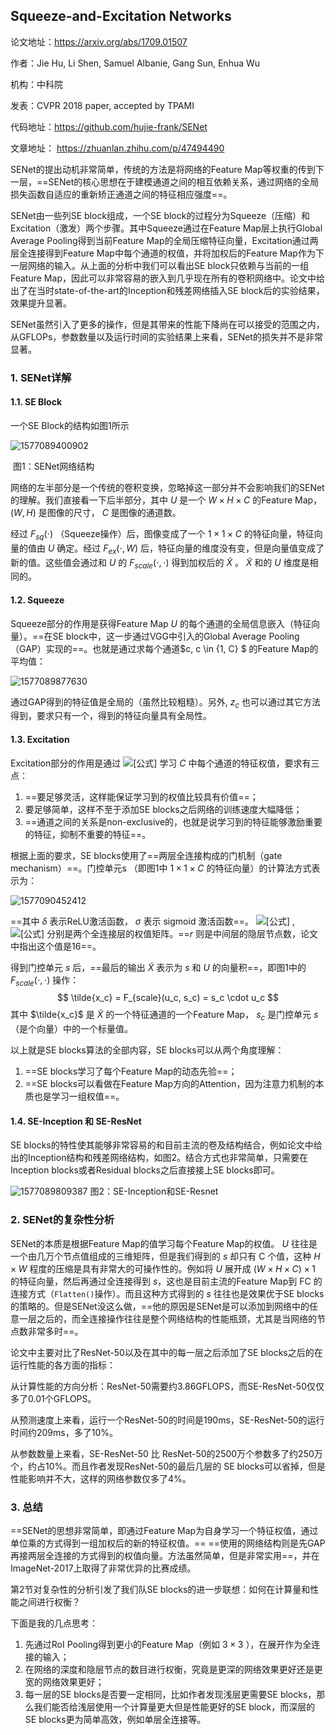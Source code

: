 ## Squeeze-and-Excitation Networks

论文地址：https://arxiv.org/abs/1709.01507

作者：Jie Hu, Li Shen, Samuel Albanie, Gang Sun, Enhua Wu

机构：中科院

发表：CVPR 2018 paper, accepted by TPAMI

代码地址：https://github.com/hujie-frank/SENet

文章地址： https://zhuanlan.zhihu.com/p/47494490



SENet的提出动机非常简单，传统的方法是将网络的Feature Map等权重的传到下一层，==SENet的核心思想在于建模通道之间的相互依赖关系，通过网络的全局损失函数自适应的重新矫正通道之间的特征相应强度==。

SENet由一些列SE block组成，一个SE block的过程分为Squeeze（压缩）和Excitation（激发）两个步骤。其中Squeeze通过在Feature Map层上执行Global Average Pooling得到当前Feature Map的全局压缩特征向量，Excitation通过两层全连接得到Feature Map中每个通道的权值，并将加权后的Feature Map作为下一层网络的输入。从上面的分析中我们可以看出SE block只依赖与当前的一组Feature Map，因此可以非常容易的嵌入到几乎现在所有的卷积网络中。论文中给出了在当时state-of-the-art的Inception和残差网络插入SE block后的实验结果，效果提升显著。

SENet虽然引入了更多的操作，但是其带来的性能下降尚在可以接受的范围之内，从GFLOPs，参数数量以及运行时间的实验结果上来看，SENet的损失并不是非常显著。

### 1. SENet详解

#### 1.1. SE Block

一个SE Block的结构如图1所示

![1577089400902](D:\Notes\raw_images\1577089400902.png)

​																		图1：SENet网络结构

网络的左半部分是一个传统的卷积变换，忽略掉这一部分并不会影响我们的SENet的理解。我们直接看一下后半部分，其中 $U$ 是一个 $W\times H \times C$ 的Feature Map， $(W , H)$  是图像的尺寸， $C$ 是图像的通道数。

经过 $F_{sq}(\cdot)$ （Squeeze操作）后，图像变成了一个 $1\times 1 \times C$ 的特征向量，特征向量的值由 $U$ 确定。经过  $F_{ex}(\cdot, W)$ 后，特征向量的维度没有变，但是向量值变成了新的值。这些值会通过和  $U$ 的 $F_{scale}(\cdot,\cdot )$ 得到加权后的 $\tilde{X}$ 。 $\tilde{X}$ 和的 $U$ 维度是相同的。

#### 1.2. Squeeze

Squeeze部分的作用是获得Feature Map $U$ 的每个通道的全局信息嵌入（特征向量）。==在SE block中，这一步通过VGG中引入的Global Average Pooling（GAP）实现的==。也就是通过求每个通道$c, c \in {1, C} $ 的Feature Map的平均值：

![1577089877630](D:\Notes\raw_images\1577089877630.png)

通过GAP得到的特征值是全局的（虽然比较粗糙）。另外, $z_c$ 也可以通过其它方法得到，要求只有一个，得到的特征向量具有全局性。

#### 1.3. Excitation

Excitation部分的作用是通过 ![[公式]](https://www.zhihu.com/equation?tex=z_c) 学习 $C$ 中每个通道的特征权值，要求有三点：

1. ==要足够灵活，这样能保证学习到的权值比较具有价值==；
2. 要足够简单，这样不至于添加SE blocks之后网络的训练速度大幅降低；
3. ==通道之间的关系是non-exclusive的，也就是说学习到的特征能够激励重要的特征，抑制不重要的特征==。

根据上面的要求，SE blocks使用了==两层全连接构成的门机制（gate mechanism）==。门控单元s （即图1中 $1\times 1 \times C$ 的特征向量）的计算法方式表示为：

![1577090452412](D:\Notes\raw_images\1577090452412.png)

==其中 $\delta$ 表示ReLU激活函数， $\sigma$  表示 sigmoid 激活函数==。 ![[公式]](https://www.zhihu.com/equation?tex=%5Cmathbf%7BW%7D_1+%5Cin+%5Cmathbb%7BR%7D%5E%7B%5Cfrac%7BC%7D%7Br%7D%5Ctimes+C%7D) , ![[公式]](https://www.zhihu.com/equation?tex=%5Cmathbf%7BW%7D_2+%5Cin+%5Cmathbb%7BR%7D%5E%7BC%5Ctimes%5Cfrac%7BC%7D%7Br%7D%7D) 分别是两个全连接层的权值矩阵。==$r$  则是中间层的隐层节点数，论文中指出这个值是16==。

得到门控单元  $s$  后，==最后的输出  $\tilde{X}$ 表示为  $s$  和 $U$ 的向量积==，即图1中的  $F_{scale}(\cdot,\cdot )$  操作：
$$
\tilde{x_c} = F_{scale}(u_c, s_c) = s_c \cdot u_c
$$
其中 $\tilde{x_c}$ 是 $\tilde{X}$ 的一个特征通道的一个Feature Map，  $s_c$  是门控单元  $s$  （是个向量）中的一个标量值。

以上就是SE blocks算法的全部内容，SE blocks可以从两个角度理解：

1. ==SE blocks学习了每个Feature Map的动态先验==；
2. ==SE blocks可以看做在Feature Map方向的Attention，因为注意力机制的本质也是学习一组权值==。

#### 1.4. SE-Inception 和 SE-ResNet

SE blocks的特性使其能够非常容易的和目前主流的卷及结构结合，例如论文中给出的Inception结构和残差网络结构，如图2。结合方式也非常简单，只需要在Inception blocks或者Residual blocks之后直接接上SE blocks即可。

![1577089809387](D:\Notes\raw_images\1577089809387.png)																			图2：SE-Inception和SE-Resnet

### 2. SENet的复杂性分析

SENet的本质是根据Feature Map的值学习每个Feature Map的权值。 $U$  往往是一个由几万个节点值组成的三维矩阵，但是我们得到的 $s$ 却只有 C 个值，这种 $H \times W$ 程度的压缩是具有非常大的可操作性的。例如将 $U$ 展开成 $(W \times H \times C) \times 1$  的特征向量，然后再通过全连接得到 $s$，这也是目前主流的Feature Map到 FC 的连接方式（`Flatten()`操作）。而且这种方式得到的  $s$ 往往也是效果优于SE blocks的策略的。但是SENet没这么做，==他的原因是SENet是可以添加到网络中的任意一层之后的，而全连接操作往往是整个网络结构的性能瓶颈，尤其是当网络的节点数非常多时==。

论文中主要对比了ResNet-50以及在其中的每一层之后添加了SE blocks之后的在运行性能的各方面的指标：

从计算性能的方向分析：ResNet-50需要约3.86GFLOPS，而SE-ResNet-50仅仅多了0.01个GFLOPS。

从预测速度上来看，运行一个ResNet-50的时间是190ms，SE-ResNet-50的运行时间约209ms，多了10%。

从参数数量上来看，SE-ResNet-50 比 ResNet-50的2500万个参数多了约250万个，约占10%。而且作者发现ResNet-50的最后几层的 SE blocks可以省掉，但是性能影响并不大，这样的网络参数仅多了4%。

### 3. 总结

==SENet的思想非常简单，即通过Feature Map为自身学习一个特征权值，通过单位乘的方式得到一组加权后的新的特征权值。== ==使用的网络结构则是先GAP再接两层全连接的方式得到的权值向量。方法虽然简单，但是非常实用==，并在ImageNet-2017上取得了非常优异的比赛成绩。

第2节对复杂性的分析引发了我们队SE blocks的进一步联想：如何在计算量和性能之间进行权衡？

下面是我的几点思考：

1. 先通过RoI Pooling得到更小的Feature Map（例如 $3 \times 3$ ），在展开作为全连接的输入；
2. 在网络的深度和隐层节点的数目进行权衡，究竟是更深的网络效果更好还是更宽的网络效果更好；
3. 每一层的SE blocks是否要一定相同，比如作者发现浅层更需要SE blocks，那么我们能否给浅层使用一个计算量更大但是性能更好的SE block，而深层的SE blocks更为简单高效，例如单层全连接等。